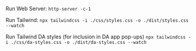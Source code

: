 Run Web Server:
`http-server -c-1`

Run Tailwind:
`npx tailwindcss -i ./css/styles.css -o ./dist/styles.css --watch`

Run Tailwind DA styles (for inclusion in DA app pop-ups)
`npx tailwindcss -i ./css/da-styles.css -o ./dist/da-styles.css --watch`
